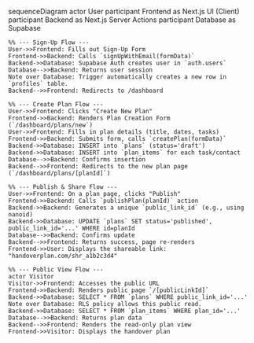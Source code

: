 sequenceDiagram
    actor User
    participant Frontend as Next.js UI (Client)
    participant Backend as Next.js Server Actions
    participant Database as Supabase

    %% --- Sign-Up Flow ---
    User->>Frontend: Fills out Sign-Up Form
    Frontend->>Backend: Calls `signUpWithEmail(formData)`
    Backend->>Database: Supabase Auth creates user in `auth.users`
    Database-->>Backend: Returns user session
    Note over Database: Trigger automatically creates a new row in `profiles` table.
    Backend-->>Frontend: Redirects to /dashboard

    %% --- Create Plan Flow ---
    User->>Frontend: Clicks "Create New Plan"
    Frontend->>Backend: Renders Plan Creation Form (`/dashboard/plans/new`)
    User->>Frontend: Fills in plan details (title, dates, tasks)
    Frontend->>Backend: Submits form, calls `createPlan(formData)`
    Backend->>Database: INSERT into `plans` (status='draft')
    Backend->>Database: INSERT into `plan_items` for each task/contact
    Database-->>Backend: Confirms insertion
    Backend-->>Frontend: Redirects to the new plan page (`/dashboard/plans/[planId]`)

    %% --- Publish & Share Flow ---
    User->>Frontend: On a plan page, clicks "Publish"
    Frontend->>Backend: Calls `publishPlan(planId)` action
    Backend->>Backend: Generates a unique `public_link_id` (e.g., using nanoid)
    Backend->>Database: UPDATE `plans` SET status='published', public_link_id='...' WHERE id=planId
    Database-->>Backend: Confirms update
    Backend-->>Frontend: Returns success, page re-renders
    Frontend->>User: Displays the shareable link: "handoverplan.com/shr_a1b2c3d4"

    %% --- Public View Flow ---
    actor Visitor
    Visitor->>Frontend: Accesses the public URL
    Frontend->>Backend: Renders public page `/[publicLinkId]`
    Backend->>Database: SELECT * FROM `plans` WHERE public_link_id='...'
    Note over Database: RLS policy allows this public read.
    Backend->>Database: SELECT * FROM `plan_items` WHERE plan_id='...'
    Database-->>Backend: Returns plan data
    Backend-->>Frontend: Renders the read-only plan view
    Frontend->>Visitor: Displays the handover plan